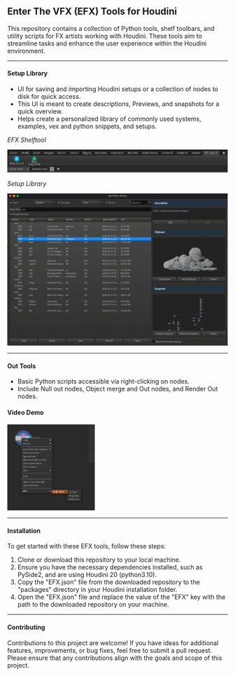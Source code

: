 ## Enter The VFX (EFX) Tools for Houdini

This repository contains a collection of Python tools, shelf toolbars, and utility scripts for FX artists working with Houdini. These tools aim to streamline tasks and enhance the user experience within the Houdini environment.

---

#### Setup Library
- UI for saving and importing Houdini setups or a collection of nodes to disk for quick access.
- This UI is meant to create descriptions, Previews, and snapshots for a quick overview.
- Helps create a personalized library of commonly used systems, examples, vex and python snippets, and setups.

*EFX Shelftool*

<img src="https://github.com/Th3Disasterpiece/EFX/blob/master/config/thumbnails/snipUIShelftool_snapshot.png" alt="SnipUI Shelftool" width="600">

*Setup Library*

<img src="https://github.com/Th3Disasterpiece/EFX/blob/a66d58fcd3849bd4b44574d059d21d4e3335d971/config/thumbnails/setupLib.gif" alt="Write SnipUI" width="600">

---

#### Out Tools
- Basic Python scripts accessible via right-clicking on nodes.
- Include Null out nodes, Object merge and Out nodes, and Render Out nodes.

#### Video Demo

[<img src="https://github.com/Th3Disasterpiece/EFX/blob/master/config/thumbnails/out_tools_snapshot.png" width="200">](https://vimeo.com/653346110)

---

#### Installation
To get started with these EFX tools, follow these steps:
1. Clone or download this repository to your local machine.
2. Ensure you have the necessary dependencies installed, such as PySide2, and are using Houdini 20 (python3.10).
3. Copy the "EFX.json" file from the downloaded repository to the "packages" directory in your Houdini installation folder.
4. Open the "EFX.json" file and replace the value of the "EFX" key with the path to the downloaded repository on your machine.

---

#### Contributing
Contributions to this project are welcome! If you have ideas for additional features, improvements, or bug fixes, feel free to submit a pull request. Please ensure that any contributions align with the goals and scope of this project.
